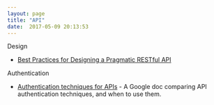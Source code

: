 ```yaml
---
layout: page
title: "API"
date:  2017-05-09 20:13:53
---
```


Design

- [Best Practices for Designing a Pragmatic RESTful API](http://www.vinaysahni.com/best-practices-for-a-pragmatic-restful-api)

Authentication

- [Authentication techniques for APIs](https://docs.google.com/spreadsheets/d/1tAX5ZJzluilhoYKjra-uHbMCZraaQkqIHl3RIQ8mVkM/htmlview?sle=true#gid=0) -
  A Google doc comparing API authentication techniques,
  and when to use them.
